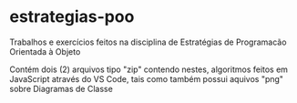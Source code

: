 # estrategias-poo
Trabalhos e exercícios feitos na disciplina de Estratégias de Programacão Orientada à Objeto

Contém dois (2) arquivos tipo "zip" contendo nestes, algoritmos feitos em JavaScript através do VS Code, tais como também possui aquivos "png" sobre Diagramas de Classe
